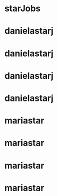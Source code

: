 # starJobs
# danielastarj
# danielastarj
# danielastarj
# danielastarj
# mariastar
# mariastar
# mariastar
# mariastar
